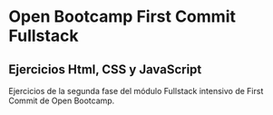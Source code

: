 # Open Bootcamp First Commit Fullstack
## Ejercicios Html, CSS y JavaScript

Ejercicios de la segunda fase del módulo Fullstack intensivo de First Commit de Open Bootcamp. 